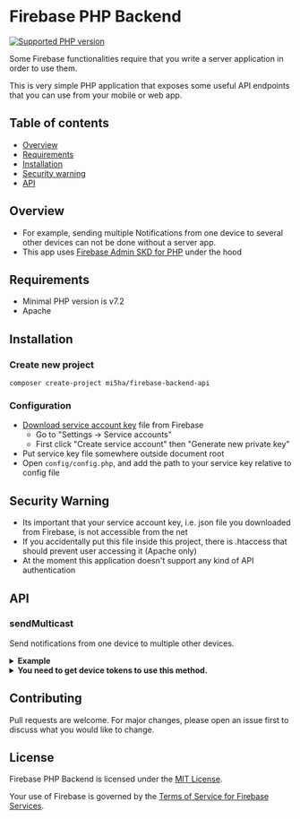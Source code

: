 # Firebase PHP Backend

[![Supported PHP version](https://img.shields.io/static/v1?logo=php&label=PHP&message=%5E7.2&color=777bb4)](https://github.com/mi5ha/firebase-php-backend)

Some Firebase functionalities require that you write a server application in order to use them.

This is very simple PHP application that exposes some useful API endpoints that you can use from your mobile or web app.

## Table of contents

- [Overview](#overview)
- [Requirements](#requirements)
- [Installation](#installation)
- [Security warning](#security-warning)
- [API](#api)

## Overview

- For example, sending multiple Notifications from one device to several other
   devices can not be done without a server app.
- This app uses [Firebase Admin SKD for PHP](https://github.com/kreait/firebase-php) under the hood

## Requirements

- Minimal PHP version is v7.2
- Apache

## Installation

### Create new project

```
composer create-project mi5ha/firebase-backend-api
```

### Configuration

- [Download service account key](https://console.firebase.google.com/project/_/settings/serviceaccounts/adminsdk) file from Firebase
  - Go to "Settings -> Service accounts"
  - First click "Create service account" then "Generate new private key"
- Put service key file somewhere outside document root
- Open `config/config.php`, and add the path to your service key relative to config file

## Security Warning

- Its important that your service account key, i.e. json file you
  downloaded from Firebase, is not accessible from the net
- If you accidentally put this file inside this project, there is .htaccess that should prevent user accessing it (Apache only)
- At the moment this application doesn't support any kind of API authentication

## API

### sendMulticast

Send notifications from one device to multiple other devices.

<details><summary><b>Example</b></summary>

**Path**

```
http://<your-domain>/?method=sendMulticast
```

**JSON request body**

```json
{
    "title": "I am Iron Man",
    "deviceTokens": [
        "fqORTS66YYQHKnpSsdf0QIKl:APA91bEggEnA-NDaSRvFtHsdd3UQLw3miPSw0jINjrgg0DdaRUP9u2DXBE6Veq2br9qsmDI5q2S-VnA1SvSmBnrOKMCxyuLzhh0EY2YXvQRqrDL5nf5FC8sjjLAgenLm-voggrtjAdlW",
        "f4fRp143affMgijGpVoj5I:APA91bGaaeqJ1IwtTmVvPVahdzeFbffvXizaL1u2iYGqWDhhht0aJuEFDt-qNHHHTgggUGfrM6qcrwKffFz7Sm-2PMsCFfkjjQjcNDbnn_tOcu9AF0OwGX21aaOpbXCUhhGyy4o5Zcr"
    ],
    "imageUrl": "https://i.insider.com/5b52400e51dfbe20008b45f9?width=750&format=jpeg&auto=webp"
}
```

**Success response**

```json
{
  "success": true
}
```

**Error response**

```json
{
  "success": false,
  "errorMessages": [
    "The registration token is not a valid FCM registration token",
    "The registration token is not a valid FCM registration token"
  ]
}
```

errorMessages is an array of specific error messages for each device token.

</details>

<details><summary><b>You need to get device tokens to use this method.</b></summary>

For example from [React Native Firebase](https://rnfirebase.io) you can get this token with [getToken()](https://rnfirebase.io/reference/messaging#getToken)

```
import messaging from '@react-native-firebase/messaging';

let deviceToken = await messaging().getToken();
```

</details>

## Contributing

Pull requests are welcome. For major changes, please open an issue first to discuss what you would like to change.

## License

Firebase PHP Backend is licensed under the [MIT License](LICENSE).

Your use of Firebase is governed by the [Terms of Service for Firebase Services](https://firebase.google.com/terms/).
